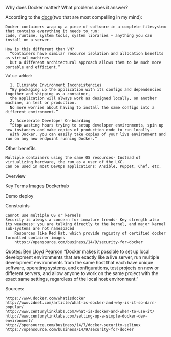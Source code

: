 Why does Docker matter? What problems does it answer?

According to the [docs](https://www.docker.com/whatisdocker)(two that are most compelling in my mind):

    Docker containers wrap up a piece of software in a complete filesystem that contains everything it needs to run:
    code, runtime, system tools, system libraries – anything you can install on a server.

    How is this different than VM?
      “Containers have similar resource isolation and allocation benefits as virtual machines
      but a different architectural approach allows them to be much more portable and efficient.”

    Value added:

      1. Eliminate Environment Inconsistencies
      “By packaging up the application with its configs and dependencies together and shipping as a container,
      the application will always work as designed locally, on another machine, in test or production.
      No more worries about having to install the same configs into a different environment.”

      2. Accelerate Developer On-boarding
      “Stop wasting hours trying to setup developer environments, spin up new instances and make copies of production code to run locally.
      With Docker, you can easily take copies of your live environment and run on any new endpoint running Docker.”

Other benefits

    Multiple containers using the same OS resources- Instead of virtualizing hardware, the run as a user of the LXC.
    Can be used in most DevOps applications: Ansible, Puppet, Chef, etc.

Overview

Key Terms
    Images
    Dockerhub

Demo deploy

Constraints

    Cannot use multiple OS or kernels
    Security is always a concern for immature trends- Key strength also its weakness: you are talking directly to the kernel, and major kernel sub-systems are not namespaced
        Resources like Red Hat, which provide registry of certified docker formatted container images
        https://opensource.com/business/14/9/security-for-docker


Quotes:
    [Ben Lloyd Pearson](http://www.zdnet.com/article/what-is-docker-and-why-is-it-so-darn-popular/)
    “Docker makes it possible to set up local development environments that are exactly like a live server,
    run multiple development environments from the same host that each have unique software, operating systems, and configurations,
    test projects on new or different servers, and allow anyone to work on the same project with the exact same settings, regardless of the local host environment.”


Sources:

    https://www.docker.com/whatisdocker
    http://www.zdnet.com/article/what-is-docker-and-why-is-it-so-darn-popular/
    http://www.centurylinklabs.com/what-is-docker-and-when-to-use-it/
    http://www.centurylinklabs.com/setting-up-a-simple-docker-dev-environment/
    http://opensource.com/business/14/7/docker-security-selinux
    https://opensource.com/business/14/9/security-for-docker

